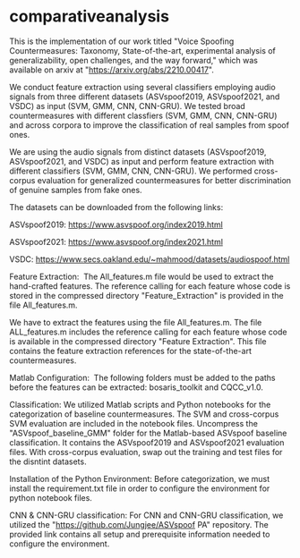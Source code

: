 # comparativeanalysis
This is the implementation of our work titled "Voice Spoofing Countermeasures: Taxonomy, State-of-the-art, experimental analysis of generalizability, open challenges, and the way forward," which was available on arxiv at "https://arxiv.org/abs/2210.00417".

We conduct feature extraction using several classifiers employing audio signals from three different datasets (ASVspoof2019, ASVspoof2021, and VSDC) as input (SVM, GMM, CNN, CNN-GRU). We tested broad countermeasures with different classfiers (SVM, GMM, CNN, CNN-GRU) and across corpora to improve the classification of real samples from spoof ones. 

We are using the audio signals from distinct datasets (ASVspoof2019, ASVspoof2021, and VSDC) as input and perform feature extraction with different classifiers (SVM, GMM, CNN, CNN-GRU). We performed cross-corpus evaluation for generalized countermeasures for better discrimination of genuine samples from fake ones.

The datasets can be downloaded from the following links:

  ASVspoof2019: https://www.asvspoof.org/index2019.html
  
  ASVspoof2021: https://www.asvspoof.org/index2021.html
  
  VSDC: https://www.secs.oakland.edu/~mahmood/datasets/audiospoof.html


Feature Extraction: 
The All_features.m file would be used to extract the hand-crafted features. The reference calling for each feature whose code is stored in the compressed directory "Feature_Extraction" is provided in the file All_features.m.

We have to extract the features using the file All_features.m. The file ALL_features.m includes the reference calling for each feature whose code is available in the compressed directory "Feature Extraction". This file contains the feature extraction references for the state-of-the-art countermeasures. 

Matlab Configuration: 
The following folders must be added to the paths before the features can be extracted: bosaris_toolkit and CQCC_v1.0. 

Classification:
We utilized Matlab scripts and Python notebooks for the categorization of baseline countermeasures. The SVM and cross-corpus SVM evaluation are included in the notebook files. Uncompress the "ASVspoof_baseline_GMM" folder for the Matlab-based ASVspoof baseline classification. It contains the ASVspoof2019 and ASVspoof2021 evaluation files.  With cross-corpus evaluation, swap out the training and test files for the disntint datasets.

Installation of the Python Environment:
Before categorization, we must install the requirement.txt file in order to configure the environment for python notebook files.

CNN & CNN-GRU classification:
For CNN and CNN-GRU classification, we utilized the "https://github.com/Jungjee/ASVspoof PA" repository. The provided link contains all setup and prerequisite information needed to configure the environment. 
